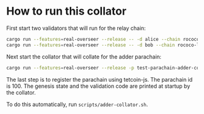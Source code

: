 # How to run this collator

First start two validators that will run for the relay chain:
```sh
cargo run --features=real-overseer --release -- -d alice --chain rococo-local --validator --alice --port 50551
cargo run --features=real-overseer --release -- -d bob --chain rococo-local --validator --bob --port 50552
```

Next start the collator that will collate for the adder parachain:
```sh
cargo run --features=real-overseer --release -p test-parachain-adder-collator -- --tmp --chain rococo-local --port 50553
```

The last step is to register the parachain using tetcoin-js. The parachain id is
100. The genesis state and the validation code are printed at startup by the collator.

To do this automatically, run `scripts/adder-collator.sh`.

